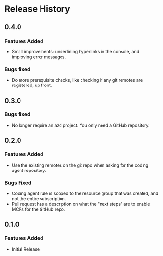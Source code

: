 # Release History

## 0.4.0

### Features Added

- Small improvements: underlining hyperlinks in the console, and improving error messages.

### Bugs fixed

- Do more prerequisite checks, like checking if any git remotes are registered, up front.

## 0.3.0

### Bugs fixed

- No longer require an azd project. You only need a GitHub repository.

## 0.2.0

### Features Added

- Use the existing remotes on the git repo when asking for the coding agent repository.

### Bugs Fixed

- Coding agent rule is scoped to the resource group that was created, and not the entire subscription.
- Pull request has a description on what the "next steps" are to enable MCPs for the GitHub repo.

## 0.1.0

### Features Added

- Initial Release
